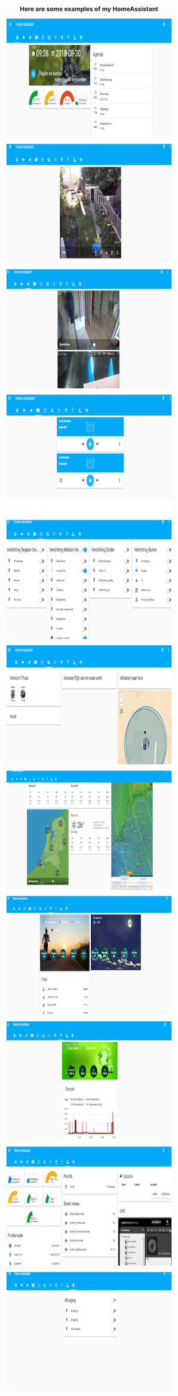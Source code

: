 <h3 style="text-align: center;"><strong>Here are some examples of my HomeAssistant </strong></h3>
<p style="text-align: center;"><img src="https://github.com/justinw78/homeassistant/blob/master/photos/1.png" alt="1" width="442" height="318" /></p>

<p style="text-align: center;"><img src="https://github.com/justinw78/homeassistant/blob/master/photos/2.png" alt="2" width="442" height="318" /></p>

<p style="text-align: center;"><img src="https://github.com/justinw78/homeassistant/blob/master/photos/3.png" alt="3" width="442" height="318" /></p>

<p style="text-align: center;"><img src="https://github.com/justinw78/homeassistant/blob/master/photos/4.png" alt="4" width="442" height="318" /></p>

<p style="text-align: center;"><img src="https://github.com/justinw78/homeassistant/blob/master/photos/5.png" alt="5" width="442" height="318" /></p>

<p style="text-align: center;"><img src="https://github.com/justinw78/homeassistant/blob/master/photos/6.png" alt="6" width="442" height="318" /></p>

<p style="text-align: center;"><img src="https://github.com/justinw78/homeassistant/blob/master/photos/7.png" alt="7" width="442" height="318" /></p>

<p style="text-align: center;"><img src="https://github.com/justinw78/homeassistant/blob/master/photos/8.png" alt="8" width="442" height="318" /></p>

<p style="text-align: center;"><img src="https://github.com/justinw78/homeassistant/blob/master/photos/9.png" alt="9" width="442" height="318" /></p>

<p style="text-align: center;"><img src="https://github.com/justinw78/homeassistant/blob/master/photos/10.png" alt="10" width="442" height="318" /></p>

<p style="text-align: center;"><img src="https://github.com/justinw78/homeassistant/blob/master/photos/11.png" alt="11" width="442" height="318" /></p>
